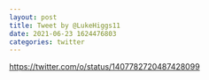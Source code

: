 ```yaml
--- 
layout: post 
title: Tweet by @LukeHiggs11 
date: 2021-06-23 1624476803 
categories: twitter 
--- 
```

https://twitter.com/o/status/1407782720487428099